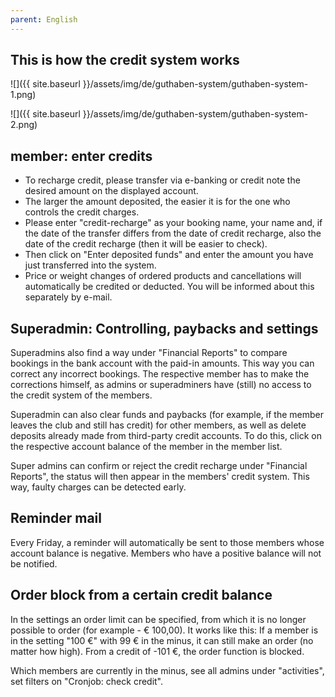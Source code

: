 ```yaml
---
parent: English
---
```

## This is how the credit system works

![]({{ site.baseurl }}/assets/img/de/guthaben-system/guthaben-system-1.png)

![]({{ site.baseurl }}/assets/img/de/guthaben-system/guthaben-system-2.png)

## member: enter credits
* To recharge credit, please transfer via e-banking or credit note the desired amount on the displayed account.
* The larger the amount deposited, the easier it is for the one who controls the credit charges.
* Please enter "credit-recharge" as your booking name, your name and, if the date of the transfer differs from the date of credit recharge, also the date of the credit recharge (then it will be easier to check).
* Then click on "Enter deposited funds" and enter the amount you have just transferred into the system.
* Price or weight changes of ordered products and cancellations will automatically be credited or deducted. You will be informed about this separately by e-mail.

## Superadmin: Controlling, paybacks and settings
Superadmins also find a way under "Financial Reports" to compare bookings in the bank account with the paid-in amounts. This way you can correct any incorrect bookings. The respective member has to make the corrections himself, as admins or superadminers have (still) no access to the credit system of the members.

Superadmin can also clear funds and paybacks (for example, if the member leaves the club and still has credit) for other members, as well as delete deposits already made from third-party credit accounts. To do this, click on the respective account balance of the member in the member list.

Super admins can confirm or reject the credit recharge under "Financial Reports", the status will then appear in the members' credit system. This way, faulty charges can be detected early.

## Reminder mail
Every Friday, a reminder will automatically be sent to those members whose account balance is negative. Members who have a positive balance will not be notified.

## Order block from a certain credit balance
In the settings an order limit can be specified, from which it is no longer possible to order (for example - € 100,00).
It works like this: If a member is in the setting "100 €" with 99 € in the minus, it can still make an order (no matter how high). From a credit of -101 €, the order function is blocked.

Which members are currently in the minus, see all admins under "activities", set filters on "Cronjob: check credit".